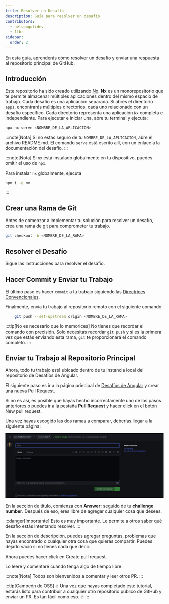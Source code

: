 ```yaml
---
title: Resolver un Desafío
description: Guía para resolver un desafío
contributors:
  - nelsongutidev
  - 1fbr
sidebar:
  order: 2
---
```


En esta guía, aprenderás cómo resolver un desafío y enviar una respuesta al repositorio principal de GitHub.

## Introducción

Este repositorio ha sido creado utilizando [Nx](https://nx.dev/getting-started/intro). <b>Nx</b> es un monorepositorio que te permite almacenar múltiples aplicaciones dentro del mismo espacio de trabajo. Cada desafío es una aplicación separada. Si abres el directorio `apps`, encontrarás múltiples directorios, cada uno relacionado con un desafío específico. Cada directorio representa una aplicación `Nx` completa e independiente. Para ejecutar e iniciar una, abre tu terminal y ejecuta:

```bash
npx nx serve <NOMBRE_DE_LA_APLICACION>
```

:::note[Nota]
Si no estás seguro de tu `NOMBRE_DE_LA_APLICACION`, abre el archivo README.md. El comando `serve` está escrito allí, con un enlace a la documentación del desafío.
:::

:::note[Nota]
Si `nx` está instalado globalmente en tu dispositivo, puedes omitir el uso de `npx`.

Para instalar `nx` globalmente, ejecuta

```bash
npm i -g nx
```

:::

## Crear una Rama de Git

Antes de comenzar a implementar tu solución para resolver un desafío, crea una rama de git para comprometer tu trabajo.

```bash
git checkout -b <NOMBRE_DE_LA_RAMA>
```

## Resolver el Desafío

Sigue las instrucciones para resolver el desafío.

## Hacer Commit y Enviar tu Trabajo

El último paso es hacer `commit` a tu trabajo siguiendo las [Directrices Convencionales](https://www.conventionalcommits.org/en/v1.0.0/).

Finalmente, envía tu trabajo al repositorio remoto con el siguiente comando

```bash
    git push --set-upstream origin <NOMBRE_DE_LA_RAMA>
```

:::tip[No es necesario que lo memorices]
No tienes que recordar el comando con precisión. Solo necesitas recordar `git push` y si es la primera vez que estás enviando esta rama, `git` te proporcionará el comando completo.
:::

## Enviar tu Trabajo al Repositorio Principal

Ahora, todo tu trabajo está ubicado dentro de tu instancia local del repositorio de Desafíos de Angular.

El siguiente paso es ir a la página principal de [Desafíos de Angular](https://github.com/tomalaforge/angular-challenges) y crear una nueva Pull Request.

Si no es asi, es posible que hayas hecho incorrectamente uno de los pasos anteriores o puedes ir a la pestaña <b>Pull Request</b> y hacer click en el botón <span class="github-success-btn">New pull request</span>.

Una vez hayas escogido las dos ramas a comparar, deberías llegar a la siguiente página:

![Vista de nuevo pull request](../../../../assets/new-pull-request.png)

En la sección de título, comienza con <b>Answer:</b> seguido de tu <b>challenge number</b>. Después de eso, eres libre de agregar cualquier cosa que desees.

:::danger[Importante]
Esto es muy importante. Le permite a otros saber qué desafío estás intentando resolver.
:::

En la sección de descripción, puedes agregar preguntas, problemas que hayas encontrado o cualquier otra cosa que quieras compartir. Puedes dejarlo vacío si no tienes nada que decir.

Ahora puedes hacer click en <span class="github-success-btn">Create pull request</span>.

Lo leeré y comentaré cuando tenga algo de tiempo libre.

:::note[Nota]
Todos son bienvenidos a comentar y leer otros PR.
:::

:::tip[Campeón de OSS]
🔥 Una vez que hayas completado este tutorial, estarás listo para contribuir a cualquier otro repositorio público de GitHub y enviar un PR. Es tan fácil como eso. 🔥
:::
